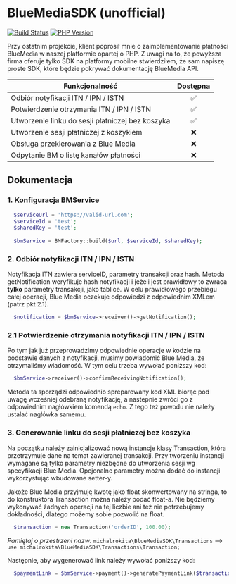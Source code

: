 # BlueMediaSDK (unofficial)
[![Build Status](https://img.shields.io/travis/michalrokita/BlueMediaSDK.svg?style=for-the-badge&logo=travis)](https://travis-ci.org/michalrokita/BlueMediaSDK)
[![PHP Version](https://img.shields.io/packagist/php-v/michalrokita/blue-media-sdk.svg?style=for-the-badge)](https://github.com/michalrokita/BlueMediaSDK)

Przy ostatnim projekcie, klient poprosił mnie o zaimplementowanie płatności BlueMedia w naszej platformie opartej o PHP. Z uwagi na to, że powyższa firma oferuje tylko SDK na platformy mobilne stwierdziłem, że sam napiszę proste SDK, które będzie pokrywać dokumentację BlueMedia API.

| Funkcjonalność  | Dostępna |
|--|:--:|
| Odbiór notyfikacji ITN / IPN / ISTN | ✅ |
|Potwierdzenie otrzymania ITN / IPN / ISTN | ✅ |
|Utworzenie linku do sesji płatniczej bez koszyka|✅|
|Utworzenie sesji płatniczej z koszykiem|❌|
|Obsługa przekierowania z Blue Media|❌|
|Odpytanie BM o listę kanałów płatności|❌|

## Dokumentacja

### 1. Konfiguracja BMService
```php
  $serviceUrl = 'https://valid-url.com';
  $serviceId = 'test';
  $sharedKey = 'test';
  
  $bmService = BMFactory::build($url, $serviceId, $sharedKey);
```

### 2. Odbiór notyfikacji ITN / IPN / ISTN
Notyfikacja ITN zawiera serviceID, parametry transakcji oraz hash. Metoda getNotification weryfikuje hash notyfikacji i jeżeli jest prawidłowy to zwraca **tylko** parametry transakcji, jako tablice. W celu prawidłowego przebiegu całej operacji, Blue Media oczekuje odpowiedzi z odpowiednim XMLem (patrz pkt 2.1).
```php
  $notification = $bmService->receiver()->getNotification();
```

### 2.1 Potwierdzenie otrzymania notyfikacji ITN / IPN / ISTN
Po tym jak już przeprowadzimy odpowiednie operacje w kodzie na podstawie danych z notyfikacji, musimy powiadomić Blue Media, że otrzymaliśmy wiadomość. W tym celu trzeba wywołać poniższy kod:
```php
  $bmService->receiver()->confirmReceivingNotification();
```
Metoda ta sporządzi odpowiednio spreparowany kod XML biorąc pod uwagę wcześniej odebraną notyfikację, a nastepnie zwróci go z odpowiednim nagłówkiem komendą `echo`. Z tego też powodu nie należy ustalać nagłówka samemu.

### 3. Generowanie linku do sesji płatniczej bez koszyka
Na początku należy zainicjalizować nową instancje klasy Transaction, która przetrzymuje dane na temat zawieranej transakcji. Przy tworzeniu instancji wymagane są tylko parametry niezbędne do utworzenia sesji wg specyfikacji Blue Media. Opcjonalne parametry można dodać do instancji wykorzystując wbudowane setter-y.

Jakoże Blue Media przyjmuję kwotę jako float skonwertowany na stringa, to do konstruktora Transaction można należy podać float-a. Nie będziemy wykonywać żadnych operacji na tej liczbie ani też nie potrzebujemy dokładności, dlatego możemy sobie pozwolić na float.
```php
  $transaction = new Transaction('orderID', 100.00);
```
*Pamiętaj o przestrzeni nazw:* `michalrokita\BlueMediaSDK\Transactions`
--> `use michalrokita\BlueMediaSDK\Transactions\Transaction;`

Następnie, aby wygenerować link należy wywołać poniższy kod:
```php
  $paymentLink = $bmService->payment()->generatePaymentLink($transaction);
```
